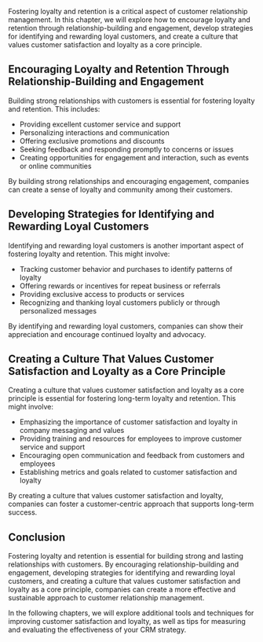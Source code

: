 
Fostering loyalty and retention is a critical aspect of customer relationship management. In this chapter, we will explore how to encourage loyalty and retention through relationship-building and engagement, develop strategies for identifying and rewarding loyal customers, and create a culture that values customer satisfaction and loyalty as a core principle.

Encouraging Loyalty and Retention Through Relationship-Building and Engagement
------------------------------------------------------------------------------

Building strong relationships with customers is essential for fostering loyalty and retention. This includes:

* Providing excellent customer service and support
* Personalizing interactions and communication
* Offering exclusive promotions and discounts
* Seeking feedback and responding promptly to concerns or issues
* Creating opportunities for engagement and interaction, such as events or online communities

By building strong relationships and encouraging engagement, companies can create a sense of loyalty and community among their customers.

Developing Strategies for Identifying and Rewarding Loyal Customers
-------------------------------------------------------------------

Identifying and rewarding loyal customers is another important aspect of fostering loyalty and retention. This might involve:

* Tracking customer behavior and purchases to identify patterns of loyalty
* Offering rewards or incentives for repeat business or referrals
* Providing exclusive access to products or services
* Recognizing and thanking loyal customers publicly or through personalized messages

By identifying and rewarding loyal customers, companies can show their appreciation and encourage continued loyalty and advocacy.

Creating a Culture That Values Customer Satisfaction and Loyalty as a Core Principle
------------------------------------------------------------------------------------

Creating a culture that values customer satisfaction and loyalty as a core principle is essential for fostering long-term loyalty and retention. This might involve:

* Emphasizing the importance of customer satisfaction and loyalty in company messaging and values
* Providing training and resources for employees to improve customer service and support
* Encouraging open communication and feedback from customers and employees
* Establishing metrics and goals related to customer satisfaction and loyalty

By creating a culture that values customer satisfaction and loyalty, companies can foster a customer-centric approach that supports long-term success.

Conclusion
----------

Fostering loyalty and retention is essential for building strong and lasting relationships with customers. By encouraging relationship-building and engagement, developing strategies for identifying and rewarding loyal customers, and creating a culture that values customer satisfaction and loyalty as a core principle, companies can create a more effective and sustainable approach to customer relationship management.

In the following chapters, we will explore additional tools and techniques for improving customer satisfaction and loyalty, as well as tips for measuring and evaluating the effectiveness of your CRM strategy.
